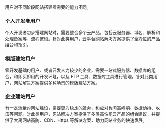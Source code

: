 用户对不同阶段网站搭建所需要的能力不同。

### 个人开发者用户
个人开发者初步搭建网站时，需要整合多个云产品，包括云服务器、域名、解析和处理备案等，流程繁琐。针对此类用户，云平台网站解决方案提供了全方位的产品组合和指引。

### 模版建站用户
零开发基础的用户、或者开发人力较少的企业，需要一站式服务器、数据库的组合，和即买即用的开发环境，以及 FTP 工具、数据库工具进行管理。针对此类用户，网站解决方案提供多种场景的模版建站方案。

### 企业建站用户
有一定流量的网站建设，需要更为稳定的服务，和应对访问高峰期、数据劫持、攻击等问题。对此类用户，网站解决方案提供了多类高性能云产品的组合建议，并提供了大禹网站高防、CDN、Https 等解决方案，助力网站业务的快速发展。
